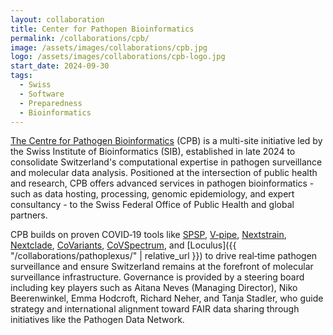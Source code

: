 ```yaml
---
layout: collaboration
title: Center for Pathopen Bioinformatics
permalink: /collaborations/cpb/
image: /assets/images/collaborations/cpb.jpg
logo: /assets/images/collaborations/cpb-logo.jpg
start_date: 2024-09-30
tags:
  - Swiss
  - Software
  - Preparedness
  - Bioinformatics
---
```


[The Centre for Pathogen Bioinformatics](https://www.sib.swiss/centre-for-pathogen-bioinformatics) (CPB) is a multi-site initiative led by the Swiss Institute of Bioinformatics (SIB), established in late 2024 to consolidate Switzerland's computational expertise in pathogen surveillance and molecular data analysis. Positioned at the intersection of public health and research, CPB offers advanced services in pathogen bioinformatics - such as data hosting, processing, genomic epidemiology, and expert consultancy - to the Swiss Federal Office of Public Health and global partners.

CPB builds on proven COVID‑19 tools like [SPSP](https://spsp.ch/), [V‑pipe](https://cbg-ethz.github.io/V-pipe/), [Nextstrain](https://nextstrain.org/), [Nextclade](https://clades.nextstrain.org/), [CoVariants](https://covariants.org/), [CoVSpectrum](https://cov-spectrum.org/explore/Switzerland/AllSamples/Past6M), and [Loculus]({{ "/collaborations/pathoplexus/" | relative_url }}) to drive real‑time pathogen surveillance and ensure Switzerland remains at the forefront of molecular surveillance infrastructure. Governance is provided by a steering board including key players such as Aitana Neves (Managing Director), Niko Beerenwinkel, Emma Hodcroft, Richard Neher, and Tanja Stadler, who guide strategy and international alignment toward FAIR data sharing through initiatives like the Pathogen Data Network.
